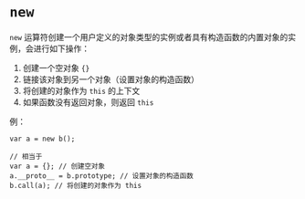 # `new`

`new` 运算符创建一个用户定义的对象类型的实例或者具有构造函数的内置对象的实例，会进行如下操作：
1. 创建一个空对象 `{}`
2. 链接该对象到另一个对象（设置对象的构造函数）
3. 将创建的对象作为 `this` 的上下文
4. 如果函数没有返回对象，则返回 `this`

例：

```
var a = new b();

// 相当于
var a = {}; // 创建空对象
a.__proto__ = b.prototype; // 设置对象的构造函数
b.call(a); // 将创建的对象作为 this 
```